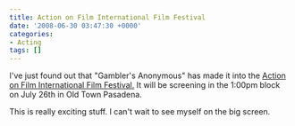 ```yaml
---
title: Action on Film International Film Festival
date: '2008-06-30 03:47:30 +0000'
categories:
- Acting
tags: []
---
```

I've just found out that "Gambler's Anonymous" has made it into the [Action on
Film International Film Festival.](https://www.aoffest.com/) It will be
screening in the 1:00pm block on July 26th in Old Town Pasadena.

This is really exciting stuff. I can't wait to see myself on the big screen.
